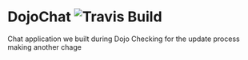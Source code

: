 # DojoChat  ![Travis Build](https://travis-ci.org/amri/DojoChat.svg?branch=master)
Chat application we built during Dojo
Checking for the update process
making another chage
